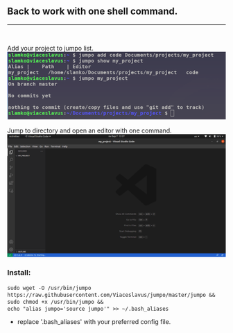 ## Back to work with one shell command.
---
</br>

Add your project to jumpo list.
![usage](images/usage.png)

Jump to directory and open an editor with one command.
![opened_vscode](images/opened_vscode.png)

### Install:
```
sudo wget -O /usr/bin/jumpo https://raw.githubusercontent.com/Viaceslavus/jumpo/master/jumpo && 
sudo chmod +x /usr/bin/jumpo && 
echo "alias jumpo='source jumpo'" >> ~/.bash_aliases
```
* replace '.bash_aliases' with your preferred config file.
